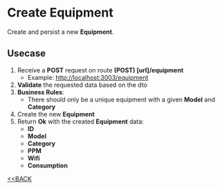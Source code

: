 # Create Equipment

Create and persist a new **Equipment**.

## Usecase

1. Receive a **POST** request on route **(POST) [url]/equipment**
   - Example: <http://localhost:3003/equipment>
1. **Validate** the requested data based on the dto
1. **Business Rules**:
   - There should only be a unique equipment with a given **Model** and **Category**
1. Create the new **Equipment**
1. Return **Ok** with the created **Equipment** data:
   - **ID**
   - **Model**
   - **Category**
   - **PPM**
   - **Wifi**
   - **Consumption**

[<<BACK](../README.md)
